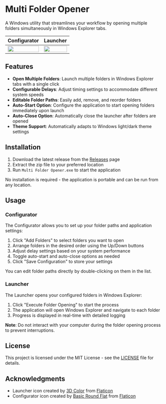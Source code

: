 # Multi Folder Opener

A Windows utility that streamlines your workflow by opening multiple folders simultaneously in Windows Explorer tabs.

| Configurator | Launcher |
|---------|---------|
| <img src="https://github.com/user-attachments/assets/378d4439-886b-448b-95d9-03d40569db26" width="100%"> | <img src="https://github.com/user-attachments/assets/f7918855-0c48-4843-84cd-39602b739d42" width="100%"> |


## Features

- **Open Multiple Folders**: Launch multiple folders in Windows Explorer tabs with a single click
- **Configurable Delays**: Adjust timing settings to accommodate different system speeds
- **Editable Folder Paths**: Easily add, remove, and reorder folders
- **Auto-Start Option**: Configure the application to start opening folders immediately upon launch
- **Auto-Close Option**: Automatically close the launcher after folders are opened
- **Theme Support**: Automatically adapts to Windows light/dark theme settings

## Installation

1. Download the latest release from the [Releases](https://github.com/Avaxerrr/Multi-Folder-Opener/releases) page
2. Extract the zip file to your preferred location
3. Run `Multi Folder Opener.exe` to start the application

No installation is required - the application is portable and can be run from any location.

## Usage

### Configurator

The Configurator allows you to set up your folder paths and application settings:

1. Click "Add Folders" to select folders you want to open
2. Arrange folders in the desired order using the Up/Down buttons
3. Adjust delay settings based on your system performance
4. Toggle auto-start and auto-close options as needed
5. Click "Save Configuration" to store your settings

You can edit folder paths directly by double-clicking on them in the list.

### Launcher

The Launcher opens your configured folders in Windows Explorer:

1. Click "Execute Folder Opening" to start the process
2. The application will open Windows Explorer and navigate to each folder
3. Progress is displayed in real-time with detailed logging

**Note**: Do not interact with your computer during the folder opening process to prevent interruptions.

## License

This project is licensed under the MIT License - see the [LICENSE](license.md) file for details.

## Acknowledgments

- Launcher icon created by [3D Color](https://www.flaticon.com/authors/3d/color/) from [Flaticon](https://www.flaticon.com/)
- Configurator icon created by [Basic Round Flat](https://www.flaticon.com/authors/basic-rounded/flat) from [Flaticon](https://www.flaticon.com/)

